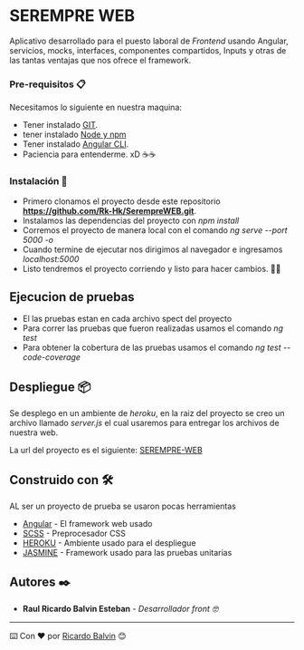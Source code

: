 # SEREMPRE WEB

Aplicativo desarrollado para el puesto laboral de *Frontend* usando Angular, servicios, mocks, interfaces, componentes compartidos, Inputs y otras de las tantas ventajas que nos ofrece el framework.

### Pre-requisitos 📋

Necesitamos lo siguiente en nuestra maquina:
* Tener instalado [GIT](https://git-scm.com/).
* tener instalado [Node y npm](https://nodejs.org/es/)
* Tener instalado [Angular CLI](https://www.npmjs.com/package/@angular/cli).
* Paciencia para entenderme. xD ☕☕

### Instalación 🔧

* Primero clonamos el proyecto desde este repositorio **https://github.com/Rk-Hk/SerempreWEB.git**.
* Instalamos las dependencias del proyecto con *npm install*
* Corremos el proyecto de manera local con el comando *ng serve --port 5000 -o*
* Cuando termine de ejecutar nos dirigimos al navegador e ingresamos *localhost:5000*
* Listo tendremos el proyecto corriendo y listo para hacer cambios. 🍺🍺

## Ejecucion de pruebas

* El las pruebas estan en cada archivo spect del proyecto
* Para correr las pruebas que fueron realizadas usamos el comando *ng test*
* Para obtener la cobertura de las pruebas usamos el comando *ng test --code-coverage*

## Despliegue 📦

Se desplego en un ambiente de *heroku*, en la raiz del proyecto se creo un archivo llamado *server.js* el cual usaremos para entregar los archivos de nuestra web.

La url del proyecto es el siguiente: [SEREMPRE-WEB](https://serempre-web.herokuapp.com/)

## Construido con 🛠️

AL ser un proyecto de prueba se usaron pocas herramientas

* [Angular](http://www.dropwizard.io/1.0.2/docs/) - El framework web usado
* [SCSS](https://maven.apache.org/) - Preprocesador CSS
* [HEROKU](https://rometools.github.io/rome/) - Ambiente usado para el despliegue
* [JASMINE](https://rometools.github.io/rome/) - Framework usado para las pruebas unitarias

## Autores ✒️

* **Raul Ricardo Balvin Esteban** - *Desarrollador front 🤓*


---
⌨️ Con ❤️ por [Ricardo Balvin](https://github.com/Rk-Hk) 😊



